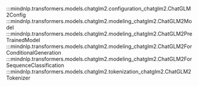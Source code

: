 :::mindnlp.transformers.models.chatglm2.configuration_chatglm2.ChatGLM2Config
:::mindnlp.transformers.models.chatglm2.modeling_chatglm2.ChatGLM2Model
:::mindnlp.transformers.models.chatglm2.modeling_chatglm2.ChatGLM2PreTrainedModel
:::mindnlp.transformers.models.chatglm2.modeling_chatglm2.ChatGLM2ForConditionalGeneration
:::mindnlp.transformers.models.chatglm2.modeling_chatglm2.ChatGLM2ForSequenceClassification
:::mindnlp.transformers.models.chatglm2.tokenization_chatglm2.ChatGLM2Tokenizer